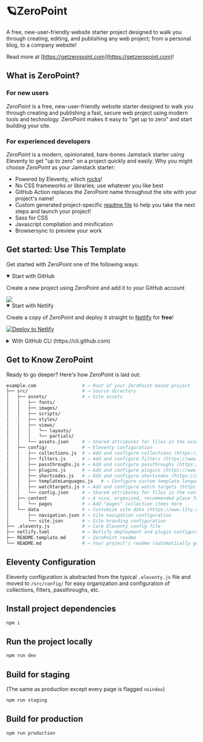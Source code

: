 # 🪐ZeroPoint

A free, new-user-friendly website starter project designed to walk you through creating, editing, and publishing any web project; from a personal blog, to a company website!

Read more at [https://getzeropoint.com](https://getzeropoint.com)!

## What is ZeroPoint?

### For new users

_ZeroPoint_ is a free, new-user-friendly website starter designed to walk you through creating and publishing a fast, secure web project using modern tools and technology. ZeroPoint makes it easy to "get up to zero" and start building your site.

### For experienced developers

_ZeroPoint_ is a modern, opinionated, bare-bones Jamstack starter using Eleventy to get "up to zero" on a project quickly and easily.
Why you might choose _ZeroPoint_ as your Jamstack starter:

* Powered by Eleventy, which [rocks](https://11ty.rocks)!
* No CSS frameworks or libraries; use whatever you like best
* GitHub Action replaces the ZeroPoint name throughout the site with your project's name!
* Custom generated project-specific [readme file](https://github.com/MWDelaney/ZeroPoint/blob/master/README.ZeroPoint.md) to help you take the next steps and launch your project!
* Sass for CSS
* Javascript compilation and minification
* Browsersync to preview your work

## Get started: Use This Template

Get started with ZeroPoint one of the following ways:

<details open>
 <summary>Start with GitHub</summary>

Create a new project using ZeroPoint and add it to your GitHub account

<a href="https://github.com/MWDelaney/ZeroPoint/generate">
  <img src="https://img.shields.io/badge/use%20this-template-blueviolet?logo=github&style=for-the-badge">
</a>
 </details>

<details open>
 <summary>Start with Netlify</summary>

Create a copy of ZeroPoint and deploy it straight to [Netlify](https://netlify.com) for **free**!

[![Deploy to Netlify](https://www.netlify.com/img/deploy/button.svg)](https://app.netlify.com/start/deploy?repository=https://github.com/MWDelaney/ZeroPoint/)


 </details>

<details>
 <summary>With GitHub CLI (https://cli.github.com)</summary>

Get started from your command line

 ```sh
  gh repo create example.com --template MWDelaney/ZeroPoint
 ```

</details>

## Get to Know ZeroPoint

Ready to go deeper? Here's how ZeroPoint is laid out:

```sh
example.com                 # → Root of your ZeroPoint-based project
├── src/                    # → Source directory
│   ├── assets/             # → Site assets
│   │   ├── fonts/
│   │   ├── images/
│   │   ├── scripts/
│   │   ├── styles/
│   │   ├── views/
│   │   │   └── layouts/
│   │   │   └── partials/
│   │   └── assets.json     # → Shared attributes for files in the assets directory
│   ├── config/             # → Eleventy configuration
│   │   ├── collections.js  # → Add and configure collections (https://www.11ty.dev/docs/collections/)
│   │   ├── filters.js      # → Add and configure filters (https://www.11ty.dev/docs/filters/)
│   │   ├── passthroughs.js # → Add and configure passthroughs (https://www.11ty.dev/docs/copy/)
│   │   ├── plugins.js      # → Add and configure plugins (https://www.11ty.dev/docs/plugins/)
│   │   ├── shortcodes.js   # → Add and configure shortcodes (https://www.11ty.dev/docs/shortcodes/)
│   │   ├── templateLanguages.js   # → Configure custom template languages (HINT: this is where ZeroPoint's Sass and Javascript pipelines are set up!) (https://www.11ty.dev/docs/languages/custom/)
│   │   ├── watchtargets.js # → Add and configure watch targets (https://www.11ty.dev/docs/watch-serve/)
│   │   └── config.json     # → Shared attributes for files in the config directory
│   ├── content             # → A nice, organized, recommended place for all site content
│   │   └── pages           # → Add "pages" collection items here
│   └── data                # → Customize site data (https://www.11ty.dev/docs/data/)
│       ├── navigation.json # → Site navigation configuration
│       └── site.json       # → Site branding configuration
├── .eleventy.js            # → Core Eleventy config file
├── netlify.toml            # → Netlify deployment and plugin configuration (optional)
├── README.template.md      # → ZeroPoint readme
└── README.md               # → Your project's readme (automatically generated when this template is used)
```

## Eleventy Configuration

Eleventy configuration is abstracted from the typical `.eleventy.js` file and moved to `/src/config/` for easy organization and configuration of collections, filters, passthroughs, etc.

## Install project dependencies

```bash
npm i
```

## Run the project locally

```bash
npm run dev
```

## Build for staging

(The same as production except every page is flagged `noindex`)

```bash
npm run staging
```

## Build for production

```bash
npm run production
```
